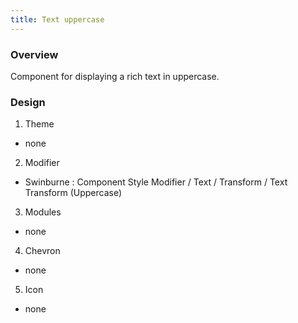 ```yaml
---
title: Text uppercase
---
```


### Overview
  Component for displaying a rich text in uppercase.
### Design

1. Theme
 * none
2. Modifier
 * Swinburne : Component Style Modifier / Text / Transform / Text Transform (Uppercase)
3. Modules
 * none
4. Chevron
 * none
5. Icon
 * none
